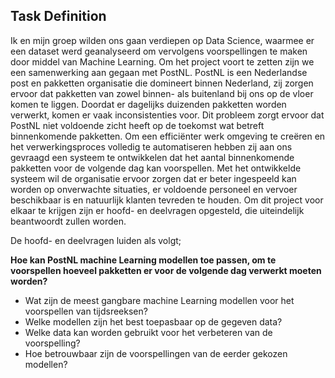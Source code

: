 ## Task Definition

Ik en mijn groep wilden ons gaan verdiepen op Data Science, waarmee er een dataset werd geanalyseerd om vervolgens voorspellingen te maken door middel van Machine Learning. Om het project voort te zetten zijn we een samenwerking aan gegaan met PostNL. PostNL is een Nederlandse post en pakketten organisatie die domineert binnen Nederland, zij zorgen ervoor dat pakketten van zowel binnen- als buitenland bij ons op de vloer komen te liggen. Doordat er dagelijks duizenden pakketten worden verwerkt, komen er vaak inconsistenties voor. Dit probleem zorgt ervoor dat PostNL niet voldoende zicht heeft op de toekomst wat betreft binnenkomende pakketten. Om een efficiënter werk omgeving te creëren en het verwerkingsproces volledig te automatiseren hebben zij aan ons gevraagd een systeem te ontwikkelen dat het aantal binnenkomende pakketten voor de volgende dag kan voorspellen. Met het ontwikkelde systeem wil de organisatie ervoor zorgen dat er beter ingespeeld kan worden op onverwachte situaties, er voldoende personeel en vervoer beschikbaar is en natuurlijk klanten tevreden te houden. Om dit project voor elkaar te krijgen zijn er hoofd- en deelvragen opgesteld, die uiteindelijk beantwoordt zullen worden.

De hoofd- en deelvragen luiden als volgt;

**Hoe kan PostNL machine Learning modellen toe passen, om te voorspellen hoeveel pakketten er voor de volgende dag verwerkt moeten worden?**

* Wat zijn de meest gangbare machine Learning modellen voor het voorspellen van tijdsreeksen?
* Welke modellen zijn het best toepasbaar op de gegeven data?
* Welke data kan worden gebruikt voor het verbeteren van de voorspelling?
* Hoe betrouwbaar zijn de voorspellingen van de eerder gekozen modellen?


